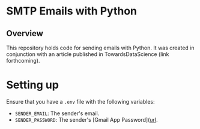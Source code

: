 # SMTP Emails with Python

## Overview

This repository holds code for sending emails with Python. It was created in conjunction with an article published in TowardsDataScience (link forthcoming).

# Setting up

Ensure that you have a `.env` file with the following variables:

- `SENDER_EMAIL`: The sender's email.
- `SENDER_PASSWORD`: The sender's [Gmail App Password]([url](https://support.google.com/accounts/answer/185833).
